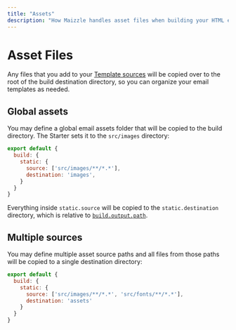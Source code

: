 ```yaml
---
title: "Assets"
description: "How Maizzle handles asset files when building your HTML emails."
---
```


# Asset Files

Any files that you add to your [Template sources](/docs/configuration/templates) will be copied over to the root of the build destination directory, so you can organize your email templates as needed.

## Global assets

You may define a global email assets folder that will be copied to the build directory. The Starter sets it to the `src/images` directory:

```js [config.js]
export default {
  build: {
    static: {
      source: ['src/images/**/*.*'],
      destination: 'images',
    }
  }
}
```

Everything inside `static.source` will be copied to the `static.destination` directory, which is relative to [`build.output.path`](/docs/configuration/templates#path).

## Multiple sources

You may define multiple asset source paths and all files from those paths will be copied to a single destination directory:

```js [config.js]
export default {
  build: {
    static: {
      source: ['src/images/**/*.*', 'src/fonts/**/*.*'],
      destination: 'assets'
    }
  }
}
```

